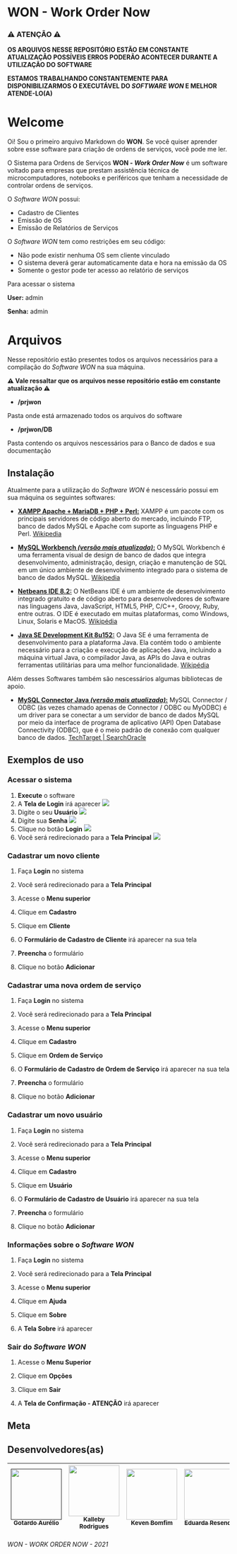 # WON - Work Order Now
### ⚠ ATENÇÃO ⚠
**OS ARQUIVOS NESSE REPOSITÓRIO ESTÃO EM CONSTANTE ATUALIZAÇÃO POSSÍVEIS ERROS PODERÃO ACONTECER DURANTE A UTILIZAÇÃO DO SOFTWARE**

**ESTAMOS TRABALHANDO CONSTANTEMENTE PARA DISPONIBILIZARMOS O EXECUTÁVEL DO _SOFTWARE WON_ E MELHOR ATENDE-LO(A)**

# Welcome

Oi! Sou o primeiro arquivo Markdown do **WON**. Se você quiser aprender sobre esse software para criação de ordens de serviços, você pode me ler. 

O Sistema para Ordens de Serviços **WON - _Work Order Now_** é um software voltado para empresas que prestam assistência técnica de microcomputadores, notebooks e periféricos que tenham a necessidade de controlar ordens de serviços.

O _Software WON_ possui: 

* Cadastro de Clientes
* Emissão de OS
* Emissão de Relatórios de Serviços

O _Software WON_ tem como restrições em seu código:

* Não pode existir nenhuma OS sem cliente vinculado
* O sistema deverá gerar automaticamente data e hora na emissão da OS
* Somente o gestor pode ter acesso ao relatório de serviços

Para acessar o sistema

**User:** admin

**Senha:** admin

# Arquivos
Nesse repositório estão presentes todos os arquivos necessários para a compilação do _Software WON_ na sua máquina. 

**⚠ Vale ressaltar que os arquivos nesse repositório estão em constante atualização ⚠**

* **/prjwon**

Pasta onde está armazenado todos os arquivos do software

* **/prjwon/DB**

Pasta contendo os arquivos nescessários para o Banco de dados e sua documentação

## Instalação

Atualmente para a utilização do _Software WON_ é nescessário possui em sua máquina os seguintes softwares:

* **[XAMPP Apache + MariaDB + PHP + Perl:](https://www.apachefriends.org/pt_br/index.html)** XAMPP é um pacote com os principais servidores de código aberto do mercado, incluindo FTP, banco de dados MySQL e Apache com suporte as linguagens PHP e Perl. [Wikipedia](https://pt.wikipedia.org/wiki/XAMPP)

* **[MySQL Workbench _(versão mais atualizada)_:](https://dev.mysql.com/downloads/workbench/)** O MySQL Workbench é uma ferramenta visual de design de banco de dados que integra desenvolvimento, administração, design, criação e manutenção de SQL em um único ambiente de desenvolvimento integrado para o sistema de banco de dados MySQL. [Wikipedia](https://en.wikipedia.org/wiki/MySQL_Workbench)

* **[Netbeans IDE 8.2:](https://www.oracle.com/technetwork/java/javase/downloads/jdk-netbeans-jsp-3413139-esa.html)** O NetBeans IDE é um ambiente de desenvolvimento integrado gratuito e de código aberto para desenvolvedores de software nas linguagens Java, JavaScript, HTML5, PHP, C/C++, Groovy, Ruby, entre outras. O IDE é executado em muitas plataformas, como Windows, Linux, Solaris e MacOS. [Wikipédia](https://pt.wikipedia.org/wiki/NetBeans)

* **[Java SE Development Kit 8u152:](https://www.oracle.com/br/java/technologies/javase/javase8-archive-downloads.html)** O Java SE é uma ferramenta de desenvolvimento para a plataforma Java. Ela contém todo o ambiente necessário para a criação e execução de aplicações Java, incluindo a máquina virtual Java, o compilador Java, as APIs do Java e outras ferramentas utilitárias para uma melhor funcionalidade. [Wikipédia](https://pt.wikipedia.org/wiki/Java_Platform,_Standard_Edition)

Além desses Softwares também são nescessários algumas bibliotecas de apoio.

* **[MySQL Connector Java _(versão mais atualizada)_:]()** MySQL Connector / ODBC (às vezes chamado apenas de Connector / ODBC ou MyODBC) é um driver para se conectar a um servidor de banco de dados MySQL por meio da interface de programa de aplicativo (API) Open Database Connectivity (ODBC), que é o meio padrão de conexão com qualquer banco de dados. [TechTarget | SearchOracle](https://searchoracle.techtarget.com/definition/MySQL-Connector-ODBC-Connector-ODBC-or-MyODBC) 

## Exemplos de uso

<!-- Nessa versão do projeto é necessário possuir todos os Softwares de Apoio acima instalados em sua máquina.
Logo após instalados todos os softwares é nescessário criar o banco de dados em sua máquina para isso iremos utilizar o **MySQL WorkBench** e o arquivo **banco.sql** que se encontra na pasta **/prjwon/BD**.

Para conectar ao banco basta adicionar o driver **MySQL Connector J** ao projeto. -->

<!-- Passo 1 -->
### Acessar o sistema<!-- Passo1-->

1. **Execute** o software
2. A **Tela de Login** irá aparecer
![](https://i.ibb.co/ynKqzMb/2.png)
3. Digite o seu **Usuário**
![](https://i.ibb.co/JRZnhpT/3.png)
4. Digite sua **Senha**
![](https://i.ibb.co/y5jq72j/4.png)
5. Clique no botão **Login**
![](https://i.ibb.co/G2pFQLW/5.png)
6. Você será redirecionado para a **Tela Principal**
![](https://i.ibb.co/WxyGWmt/6.png)

<!-- Passo 2 -->
### Cadastrar um novo cliente

1. Faça **Login** no sistema
<!-- Tentar Inserir uma imagem -->
2. Você será redirecionado para a **Tela Principal**
<!-- Tentar Inserir uma imagem -->
3. Acesse o **Menu superior**
<!-- Tentar Inserir uma imagem -->
4. Clique em **Cadastro**
<!-- Tentar Inserir uma imagem -->
5. Clique em **Cliente**
<!-- Tentar Inserir uma imagem -->
6. O **Formulário de Cadastro de Cliente** irá aparecer na sua tela
<!-- Tentar Inserir uma imagem -->
7. **Preencha** o formulário
<!-- Tentar Inserir uma imagem -->
8. Clique no botão **Adicionar**
<!-- Tentar Inserir uma imagem -->

<!-- Passo 3 -->
### Cadastrar uma nova ordem de serviço

1. Faça **Login** no sistema
<!-- Tentar Inserir uma imagem -->
2. Você será redirecionado para a **Tela Principal**
<!-- Tentar Inserir uma imagem -->
3. Acesse o **Menu superior**
<!-- Tentar Inserir uma imagem -->
4. Clique em **Cadastro**
<!-- Tentar Inserir uma imagem -->
5. Clique em **Ordem de Serviço**
<!-- Tentar Inserir uma imagem -->
6. O **Formulário de Cadastro de Ordem de Serviço** irá aparecer na sua tela
<!-- Tentar Inserir uma imagem -->
7. **Preencha** o formulário
<!-- Tentar Inserir uma imagem -->
8. Clique no botão **Adicionar**
<!-- Tentar Inserir uma imagem -->

<!-- Passo 4 -->
### Cadastrar um novo usuário

1. Faça **Login** no sistema
<!-- Tentar Inserir uma imagem -->
2. Você será redirecionado para a **Tela Principal**
<!-- Tentar Inserir uma imagem -->
3. Acesse o **Menu superior**
<!-- Tentar Inserir uma imagem -->
4. Clique em **Cadastro**
<!-- Tentar Inserir uma imagem -->
5. Clique em **Usuário**
<!-- Tentar Inserir uma imagem -->
6. O **Formulário de Cadastro de Usuário** irá aparecer na sua tela
<!-- Tentar Inserir uma imagem -->
7. **Preencha** o formulário
<!-- Tentar Inserir uma imagem -->
8. Clique no botão **Adicionar**
<!-- Tentar Inserir uma imagem -->

<!-- Passo 5 -->
### Informações sobre o _Software WON_

1. Faça **Login** no sistema
<!-- Tentar Inserir uma imagem -->
2. Você será redirecionado para a **Tela Principal**
<!-- Tentar Inserir uma imagem -->
3. Acesse o **Menu superior**
<!-- Tentar Inserir uma imagem -->
4. Clique em **Ajuda**
<!-- Tentar Inserir uma imagem -->
5. Clique em **Sobre**
<!-- Tentar Inserir uma imagem -->
6. A **Tela Sobre** irá aparecer
<!-- Tentar Inserir uma imagem -->

<!-- Passo 6 -->
### Sair do _Software WON_

1. Acesse o **Menu Superior**
<!-- Tentar Inserir uma imagem -->
2. Clique em **Opções**
<!-- Tentar Inserir uma imagem -->
3. Clique em **Sair**
<!-- Tentar Inserir uma imagem -->
4. A **Tela de Confirmação - ATENÇÃO** irá aparecer
<!-- Tentar Inserir uma imagem -->

## Meta

## Desenvolvedores(as)

[<img src="" width=115 > <br> <sub> Gotardo Aurélio </sub>]() | [<img src="https://avatars.githubusercontent.com/u/80918685?v=4" width=115 > <br> <sub> Kalleby Rodrigues </sub>](https://github.com/Kalleby-Rodrigues) | [<img src="https://avatars.githubusercontent.com/u/72482960?v=4" width=115 > <br> <sub> Keven Bomfim </sub>](https://github.com/kevenbomfim/) | [<img src="https://avatars.githubusercontent.com/u/75273692?v=4" width=115 > <br> <sub> Eduarda Resende </sub>](https://github.com/eduardaresend) | [<img src="https://avatars.githubusercontent.com/u/81035219?v=4" width=115 > <br> <sub> Perla Oliveira </sub>](https://github.com/Perlapjlo)
:------: | :------: | :-------: | :-------: | :-------:

###### WON - WORK ORDER NOW - 2021